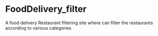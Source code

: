 # FoodDelivery_filter
A food delivery Restaurant filtering site where can filter the restaurants according to various categories 
